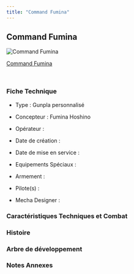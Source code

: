 ```yaml
---
title: "Command Fumina"
---
```


Command Fumina
--------------



![Command Fumina](/images/stories/saga/gundambfblg/mechas/command-fumina.png)

[Command Fumina](javascript:change_image_m('images/stories/saga/gundambfblg/mechas/command-fumina.png');)

 

### Fiche Technique


- Type : Gunpla personnalisé
  
- Concepteur : Fumina Hoshino
  
- Opérateur : 
  
- Date de création : 
  
- Date de mise en service : 
  
- Equipements Spéciaux :




- Armement :




- Pilote(s) : 





- Mecha Designer : 


### Caractéristiques Techniques et Combat


### Histoire


### Arbre de développement


### Notes Annexes



